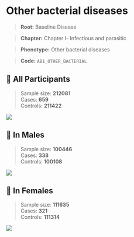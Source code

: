 # Other bacterial diseases

> **Root:** Baseline Disease  

> **Chapter:** Chapter I- Infectious and parasitic  

> **Phenotype:** Other bacterial diseases  

> **Code:** `AB1_OTHER_BACTERIAL`

## 🧪 All Participants  
> Sample size: **212081**  
> Cases: **659**  
> Controls: **211422**
<img src="/Disease/Figures/ALL/Baseline/AB1_OTHER_BACTERIAL.png"/>
<CsvTable src="/Disease/Data/ALL/Baseline/LG_AB1_OTHER_BACTERIAL.csv" label="🔍 View full results" />

## 👨 In Males  
> Sample size: **100446**  
> Cases: **338**  
> Controls: **100108**
<img src="/Disease/Figures/Male/Baseline/AB1_OTHER_BACTERIAL.png"/>
<CsvTable src="/Disease/Data/Male/Baseline/LG_AB1_OTHER_BACTERIAL.csv" label="🔍 View full results" />

## 👩 In Females  
> Sample size: **111635**  
> Cases: **321**  
> Controls: **111314**
<img src="/Disease/Figures/Female/Baseline/AB1_OTHER_BACTERIAL.png"/>
<CsvTable src="/Disease/Data/Female/Baseline/LG_AB1_OTHER_BACTERIAL.csv" label="🔍 View full results" />

